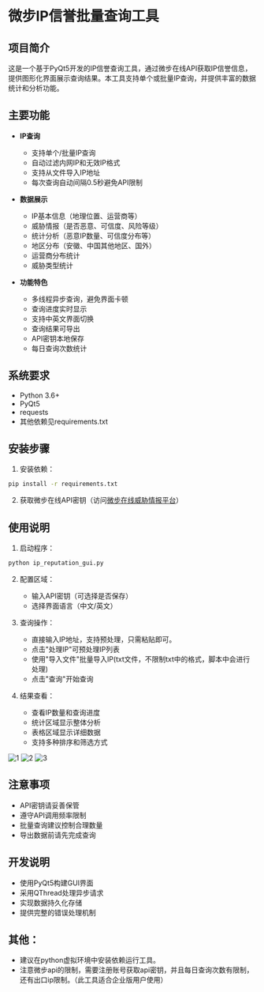 


          
# 微步IP信誉批量查询工具

## 项目简介

这是一个基于PyQt5开发的IP信誉查询工具，通过微步在线API获取IP信誉信息，提供图形化界面展示查询结果。本工具支持单个或批量IP查询，并提供丰富的数据统计和分析功能。

## 主要功能

- **IP查询**
  - 支持单个/批量IP查询
  - 自动过滤内网IP和无效IP格式
  - 支持从文件导入IP地址
  - 每次查询自动间隔0.5秒避免API限制

- **数据展示**
  - IP基本信息（地理位置、运营商等）
  - 威胁情报（是否恶意、可信度、风险等级）
  - 统计分析（恶意IP数量、可信度分布等）
  - 地区分布（安徽、中国其他地区、国外）
  - 运营商分布统计
  - 威胁类型统计

- **功能特色**
  - 多线程异步查询，避免界面卡顿
  - 查询进度实时显示
  - 支持中英文界面切换
  - 查询结果可导出
  - API密钥本地保存
  - 每日查询次数统计

## 系统要求

- Python 3.6+
- PyQt5
- requests
- 其他依赖见requirements.txt

## 安装步骤

1. 安装依赖：
```bash
pip install -r requirements.txt
```

2. 获取微步在线API密钥（访问[微步在线威胁情报平台](https://x.threatbook.com/)）

## 使用说明

1. 启动程序：
```bash
python ip_reputation_gui.py
```

2. 配置区域：
   - 输入API密钥（可选择是否保存）
   - 选择界面语言（中文/英文）

3. 查询操作：
   - 直接输入IP地址，支持预处理，只需粘贴即可。
   - 点击"处理IP"可预处理IP列表
   - 使用"导入文件"批量导入IP(txt文件，不限制txt中的格式，脚本中会进行处理)
   - 点击"查询"开始查询

4. 结果查看：
   - 查看IP数量和查询进度
   - 统计区域显示整体分析
   - 表格区域显示详细数据
   - 支持多种排序和筛选方式

![1](https://github.com/user-attachments/assets/a8869adb-bd2a-497c-9d10-caf169c1fc99)
![2](https://github.com/user-attachments/assets/65705fe1-ab6c-43a7-a8b3-b9322774e20b)
![3](https://github.com/user-attachments/assets/d36c73b7-4ce3-442a-bd7d-4f1e6e04f196)

## 注意事项

- API密钥请妥善保管
- 遵守API调用频率限制
- 批量查询建议控制合理数量
- 导出数据前请先完成查询

## 开发说明

- 使用PyQt5构建GUI界面
- 采用QThread处理异步请求
- 实现数据持久化存储
- 提供完整的错误处理机制

## 其他：
- 建议在python虚拟环境中安装依赖运行工具。
- 注意微步api的限制，需要注册账号获取api密钥，并且每日查询次数有限制，还有出口ip限制。（此工具适合企业版用户使用）
